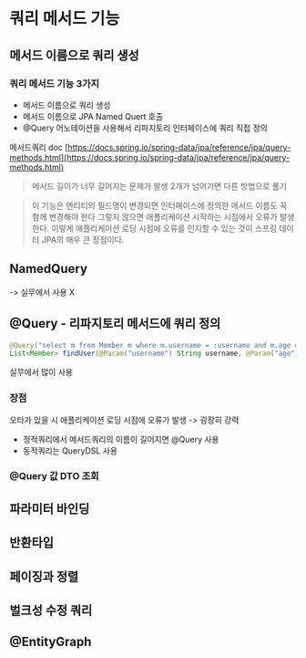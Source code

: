 # 쿼리 메서드 기능
## 메서드 이름으로 쿼리 생성


### 쿼리 메서드 기능 3가지
- 메서드 이름으로 쿼리 생성
- 메서드 이름으로 JPA Named Quert 호출
- @Query 어노테이션을 사용해서 리파지토리 인터페이스에 쿼리 직접 정의

메서드쿼리 doc
[https://docs.spring.io/spring-data/jpa/reference/jpa/query-methods.html](https://docs.spring.io/spring-data/jpa/reference/jpa/query-methods.html)

> 메서드 길이가 너무 길어지는 문제가 발생
2개가 넘어가면 다른 방법으로 풀기

> 이 기능은 엔티티의 필드명이 변경되면 인터페이스에 정의한 메서드 이름도 꼭 함께 변경해야 한다
> 그렇지 않으면 애플리케이션 시작하는 시점에서 오류가 발생한다.
> 이렇게 애플리케이션 로딩 시점에 오류를 인지할 수 있는 것이 스프링 데이터 JPA의 매우 큰 장점이다.

## NamedQuery
-> 실무에서 사용 X 
## @Query - 리파지토리 메서드에 쿼리 정의

```java
@Query("select m from Member m where m.username = :username and m.age = :age")
List<Member> findUser(@Param("username") String username, @Param("age") int age);
```
실무에서 많이 사용
### 장점
오타가 있을 시 애플리케이션 로딩 시점에 오류가 발생 -> 굉장히 강력

- 정적쿼리에서 메서드쿼리의 이름이 길어지면 @Query 사용
- 동적쿼리는 QueryDSL 사용

### @Query 값 DTO 조회



## 파라미터 바인딩

## 반환타입

## 페이징과 정렬

## 벌크성 수정 쿼리

## @EntityGraph


